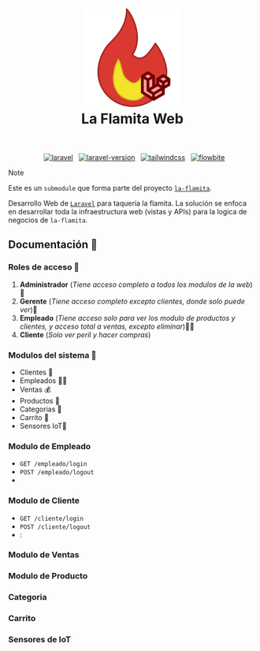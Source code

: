 <h1 align="center">
  <img src="./public/images/la-flamita-web.svg" alt="la-flamita-web" width="200">
  <br>
  La Flamita Web
  <br>
  <br>
</h1>

<p align="center">
  <a href="https://laravel.com/"><img src="https://img.shields.io/badge/Built_using-Laravel-red.svg?logo=laravel" alt="laravel"></a>
  <a href="https://laravel.com/docs/10.x"><img src="https://img.shields.io/badge/Laravel-10.x-red.svg?logo=laravel" alt="laravel-version"></a>
  <a href="https://tailwindcss.com/"><img src="https://img.shields.io/badge/Made_with-Tailwind-blue.svg?logo=tailwindcss" alt="tailwindcss"></a>
  <a href="https://flowbite.com/"><img src="https://img.shields.io/badge/Using-Flowbite-blue.svg" alt="flowbite"></a>
</p>

> [!NOTE]
> Este es un `submodule` que forma parte del proyecto [`la-flamita`](https://github.com/InterdataUTJ/la-flamita/).

Desarrollo Web de [`Laravel`](https://laravel.com/docs/10.x) para taquería la flamita. La solución se enfoca en desarrollar toda la infraestructura web (vistas y APIs) para la logica de negocios de `la-flamita`.

## Documentación 📕

### Roles de acceso 👑

1. **Administrador** (_Tiene acceso completo a todos los modulos de la web_)👑
2. **Gerente** (_Tiene acceso completo excepto clientes, donde solo puede ver_)🦸
3. **Empleado** (_Tiene acceso solo para ver los modulo de productos y clientes, y acceso total a ventas, excepto eliminar_)👨‍🍳
4. **Cliente** (_Solo ver peril y hacer compras_)

### Modulos del sistema 🧩

- Clientes 🙂
- Empleados 💁‍♂️
- Ventas 💰
- Productos 🌮
- Categorias 📁
- Carrito 🛒
- Sensores IoT🔌

### Modulo de Empleado

- `GET /empleado/login` 
- `POST /empleado/logout`
-

### Modulo de Cliente

- `GET /cliente/login` 
- `POST /cliente/logout`
- :
### Modulo de Ventas

### Modulo de Producto

### Categoria 

### Carrito

### Sensores de IoT